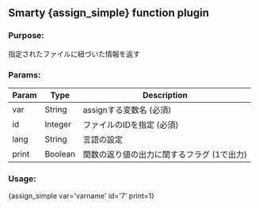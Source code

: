 ## Smarty {assign_simple} function plugin

### Purpose:
指定されたファイルに紐づいた情報を返す

### Params:
Param | Type | Description
--- | --- | ---
var | String | assignする変数名 (必須)
id | Integer | ファイルのIDを指定 (必須)
lang | String | 言語の設定
print | Boolean | 関数の返り値の出力に関するフラグ (1で出力)

### Usage:
{assign_simple var='varname' id='7' print=1}
